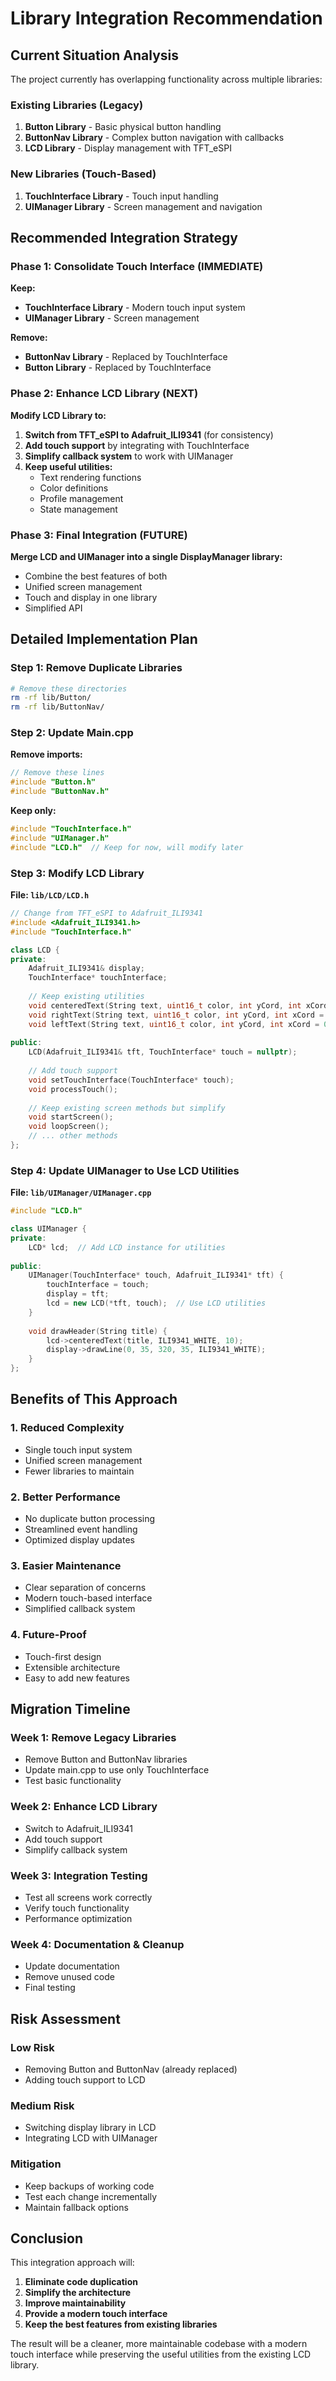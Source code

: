 # Library Integration Recommendation

## Current Situation Analysis

The project currently has overlapping functionality across multiple libraries:

### Existing Libraries (Legacy)
1. **Button Library** - Basic physical button handling
2. **ButtonNav Library** - Complex button navigation with callbacks
3. **LCD Library** - Display management with TFT_eSPI

### New Libraries (Touch-Based)
1. **TouchInterface Library** - Touch input handling
2. **UIManager Library** - Screen management and navigation

## Recommended Integration Strategy

### Phase 1: Consolidate Touch Interface (IMMEDIATE)

**Keep:**
- **TouchInterface Library** - Modern touch input system
- **UIManager Library** - Screen management

**Remove:**
- **ButtonNav Library** - Replaced by TouchInterface
- **Button Library** - Replaced by TouchInterface

### Phase 2: Enhance LCD Library (NEXT)

**Modify LCD Library to:**
1. **Switch from TFT_eSPI to Adafruit_ILI9341** (for consistency)
2. **Add touch support** by integrating with TouchInterface
3. **Simplify callback system** to work with UIManager
4. **Keep useful utilities:**
   - Text rendering functions
   - Color definitions
   - Profile management
   - State management

### Phase 3: Final Integration (FUTURE)

**Merge LCD and UIManager into a single DisplayManager library:**
- Combine the best features of both
- Unified screen management
- Touch and display in one library
- Simplified API

## Detailed Implementation Plan

### Step 1: Remove Duplicate Libraries

```bash
# Remove these directories
rm -rf lib/Button/
rm -rf lib/ButtonNav/
```

### Step 2: Update Main.cpp

**Remove imports:**
```cpp
// Remove these lines
#include "Button.h"
#include "ButtonNav.h"
```

**Keep only:**
```cpp
#include "TouchInterface.h"
#include "UIManager.h"
#include "LCD.h"  // Keep for now, will modify later
```

### Step 3: Modify LCD Library

**File: `lib/LCD/LCD.h`**
```cpp
// Change from TFT_eSPI to Adafruit_ILI9341
#include <Adafruit_ILI9341.h>
#include "TouchInterface.h"

class LCD {
private:
    Adafruit_ILI9341& display;
    TouchInterface* touchInterface;
    
    // Keep existing utilities
    void centeredText(String text, uint16_t color, int yCord, int xCord = 0);
    void rightText(String text, uint16_t color, int yCord, int xCord = 0);
    void leftText(String text, uint16_t color, int yCord, int xCord = 0);
    
public:
    LCD(Adafruit_ILI9341& tft, TouchInterface* touch = nullptr);
    
    // Add touch support
    void setTouchInterface(TouchInterface* touch);
    void processTouch();
    
    // Keep existing screen methods but simplify
    void startScreen();
    void loopScreen();
    // ... other methods
};
```

### Step 4: Update UIManager to Use LCD Utilities

**File: `lib/UIManager/UIManager.cpp`**
```cpp
#include "LCD.h"

class UIManager {
private:
    LCD* lcd;  // Add LCD instance for utilities
    
public:
    UIManager(TouchInterface* touch, Adafruit_ILI9341* tft) {
        touchInterface = touch;
        display = tft;
        lcd = new LCD(*tft, touch);  // Use LCD utilities
    }
    
    void drawHeader(String title) {
        lcd->centeredText(title, ILI9341_WHITE, 10);
        display->drawLine(0, 35, 320, 35, ILI9341_WHITE);
    }
};
```

## Benefits of This Approach

### 1. **Reduced Complexity**
- Single touch input system
- Unified screen management
- Fewer libraries to maintain

### 2. **Better Performance**
- No duplicate button processing
- Streamlined event handling
- Optimized display updates

### 3. **Easier Maintenance**
- Clear separation of concerns
- Modern touch-based interface
- Simplified callback system

### 4. **Future-Proof**
- Touch-first design
- Extensible architecture
- Easy to add new features

## Migration Timeline

### Week 1: Remove Legacy Libraries
- Remove Button and ButtonNav libraries
- Update main.cpp to use only TouchInterface
- Test basic functionality

### Week 2: Enhance LCD Library
- Switch to Adafruit_ILI9341
- Add touch support
- Simplify callback system

### Week 3: Integration Testing
- Test all screens work correctly
- Verify touch functionality
- Performance optimization

### Week 4: Documentation & Cleanup
- Update documentation
- Remove unused code
- Final testing

## Risk Assessment

### Low Risk
- Removing Button and ButtonNav (already replaced)
- Adding touch support to LCD

### Medium Risk
- Switching display library in LCD
- Integrating LCD with UIManager

### Mitigation
- Keep backups of working code
- Test each change incrementally
- Maintain fallback options

## Conclusion

This integration approach will:
1. **Eliminate code duplication**
2. **Simplify the architecture**
3. **Improve maintainability**
4. **Provide a modern touch interface**
5. **Keep the best features from existing libraries**

The result will be a cleaner, more maintainable codebase with a modern touch interface while preserving the useful utilities from the existing LCD library.
